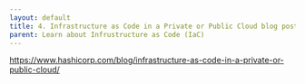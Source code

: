 ```yaml
---
layout: default
title: 4. Infrastructure as Code in a Private or Public Cloud blog post
parent: Learn about Infrustructure as Code (IaC)
---
```


https://www.hashicorp.com/blog/infrastructure-as-code-in-a-private-or-public-cloud/


